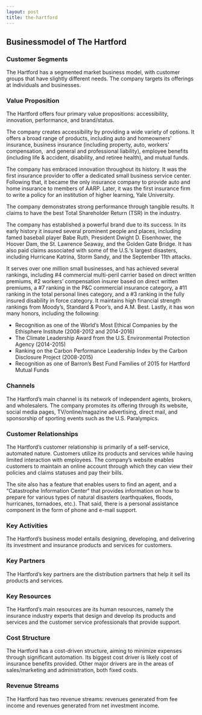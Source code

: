 ```yaml
---
layout: post
title: the-hartford
---
```


Businessmodel of The Hartford
------------------------------

### Customer Segments

The Hartford has a segmented market business model, with customer groups that have slightly different needs. The company targets its offerings at individuals and businesses.

### Value Proposition

The Hartford offers four primary value propositions: accessibility, innovation, performance, and brand/status.

The company creates accessibility by providing a wide variety of options. It offers a broad range of products, including auto and homeowners' insurance, business insurance (including property, auto, workers' compensation,  and general and professional liability), employee benefits (including life & accident, disability, and retiree health), and mutual funds.

The company has embraced innovation throughout its history. It was the first insurance provider to offer a dedicated small business service center. Following that, it became the only insurance company to provide auto and home insurance to members of AARP. Later, it was the first insurance firm to write a policy for an institution of higher learning, Yale University.

The company demonstrates strong performance through tangible results. It claims to have the best Total Shareholder Return (TSR) in the industry.

The company has established a powerful brand due to its success. In its early history it insured several prominent people and places, including famed baseball player Babe Ruth, President Dwight D. Eisenhower, the Hoover Dam, the St. Lawrence Seaway, and the Golden Gate Bridge. It has also paid claims associated with some of the U.S.‘s largest disasters, including Hurricane Katrina, Storm Sandy, and the September 11th attacks.

It serves over one million small businesses, and has achieved several rankings, including #4 commercial multi-peril carrier based on direct written premiums, #2 workers’ compensation insurer based on direct written premiums, a #7 ranking in the P&C commercial insurance category, a #11 ranking in the total personal lines category, and a #3 ranking in the fully insured disability in force category. It maintains high financial strength rankings from Moody’s, Standard & Poor’s, and A.M. Best. Lastly, it has won many honors, including the following:

 * Recognition as one of the World’s Most Ethical Companies by the Ethisphere Institute (2008-2012 and 2014-2016)
* The Climate Leadership Award from the U.S. Environmental Protection Agency (2014-2015)
* Ranking on the Carbon Performance Leadership Index by the Carbon Disclosure Project (2008-2015)
* Recognition as one of Barron’s Best Fund Families of 2015 for Hartford Mutual Funds
 ### Channels

The Hartford’s main channel is its network of independent agents, brokers, and wholesalers. The company promotes its offering through its website, social media pages, TV/online/magazine advertising, direct mail, and sponsorship of sporting events such as the U.S. Paralympics.

### Customer Relationships

The Hartford’s customer relationship is primarily of a self-service, automated nature. Customers utilize its products and services while having limited interaction with employees. The company’s website enables customers to maintain an online account through which they can view their policies and claims statuses and pay their bills.

The site also has a feature that enables users to find an agent, and a “Catastrophe Information Center“ that provides information on how to prepare for various types of natural disasters (earthquakes, floods, hurricanes, tornadoes, etc.). That said, there is a personal assistance component in the form of phone and e-mail support.

### Key Activities

The Hartford’s business model entails designing, developing, and delivering its investment and insurance products and services for customers.

### Key Partners

The Hartford’s key partners are the distribution partners that help it sell its products and services.

### Key Resources

The Hartford’s main resources are its human resources, namely the insurance industry experts that design and develop its products and services and the customer service professionals that provide support.

### Cost Structure

The Hartford has a cost-driven structure, aiming to minimize expenses through significant automation. Its biggest cost driver is likely cost of insurance benefits provided. Other major drivers are in the areas of sales/marketing and administration, both fixed costs.

### Revenue Streams

The Hartford has two revenue streams: revenues generated from fee income and revenues generated from net investment income.
